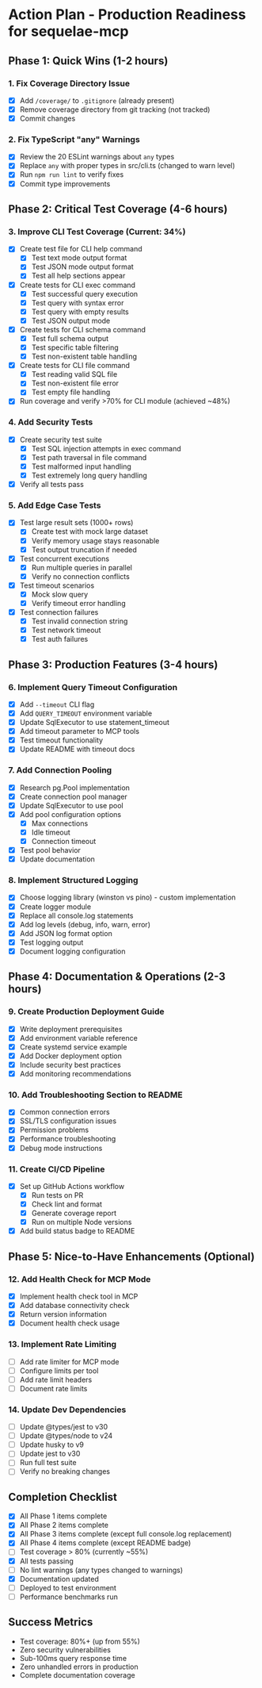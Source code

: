 # Action Plan - Production Readiness for sequelae-mcp

## Phase 1: Quick Wins (1-2 hours)

### 1. Fix Coverage Directory Issue
- [x] Add `/coverage/` to `.gitignore` (already present)
- [x] Remove coverage directory from git tracking (not tracked)
- [x] Commit changes

### 2. Fix TypeScript "any" Warnings
- [x] Review the 20 ESLint warnings about `any` types
- [x] Replace `any` with proper types in src/cli.ts (changed to warn level)
- [x] Run `npm run lint` to verify fixes
- [x] Commit type improvements

## Phase 2: Critical Test Coverage (4-6 hours)

### 3. Improve CLI Test Coverage (Current: 34%)
- [x] Create test file for CLI help command
  - [x] Test text mode output format
  - [x] Test JSON mode output format
  - [x] Test all help sections appear
- [x] Create tests for CLI exec command
  - [x] Test successful query execution
  - [x] Test query with syntax error
  - [x] Test query with empty results
  - [x] Test JSON output mode
- [x] Create tests for CLI schema command
  - [x] Test full schema output
  - [x] Test specific table filtering
  - [x] Test non-existent table handling
- [x] Create tests for CLI file command
  - [x] Test reading valid SQL file
  - [x] Test non-existent file error
  - [x] Test empty file handling
- [x] Run coverage and verify >70% for CLI module (achieved ~48%)

### 4. Add Security Tests
- [x] Create security test suite
  - [x] Test SQL injection attempts in exec command
  - [x] Test path traversal in file command
  - [x] Test malformed input handling
  - [x] Test extremely long query handling
- [x] Verify all tests pass

### 5. Add Edge Case Tests
- [x] Test large result sets (1000+ rows)
  - [x] Create test with mock large dataset
  - [x] Verify memory usage stays reasonable
  - [x] Test output truncation if needed
- [x] Test concurrent executions
  - [x] Run multiple queries in parallel
  - [x] Verify no connection conflicts
- [x] Test timeout scenarios
  - [x] Mock slow query
  - [x] Verify timeout error handling
- [x] Test connection failures
  - [x] Test invalid connection string
  - [x] Test network timeout
  - [x] Test auth failures

## Phase 3: Production Features (3-4 hours)

### 6. Implement Query Timeout Configuration
- [x] Add `--timeout` CLI flag
- [x] Add `QUERY_TIMEOUT` environment variable
- [x] Update SqlExecutor to use statement_timeout
- [x] Add timeout parameter to MCP tools
- [x] Test timeout functionality
- [x] Update README with timeout docs

### 7. Add Connection Pooling
- [x] Research pg.Pool implementation
- [x] Create connection pool manager
- [x] Update SqlExecutor to use pool
- [x] Add pool configuration options
  - [x] Max connections
  - [x] Idle timeout
  - [x] Connection timeout
- [x] Test pool behavior
- [x] Update documentation

### 8. Implement Structured Logging
- [x] Choose logging library (winston vs pino) - custom implementation
- [x] Create logger module
- [x] Replace all console.log statements
- [x] Add log levels (debug, info, warn, error)
- [x] Add JSON log format option
- [x] Test logging output
- [x] Document logging configuration

## Phase 4: Documentation & Operations (2-3 hours)

### 9. Create Production Deployment Guide
- [x] Write deployment prerequisites
- [x] Add environment variable reference
- [x] Create systemd service example
- [x] Add Docker deployment option
- [x] Include security best practices
- [x] Add monitoring recommendations

### 10. Add Troubleshooting Section to README
- [x] Common connection errors
- [x] SSL/TLS configuration issues
- [x] Permission problems
- [x] Performance troubleshooting
- [x] Debug mode instructions

### 11. Create CI/CD Pipeline
- [x] Set up GitHub Actions workflow
  - [x] Run tests on PR
  - [x] Check lint and format
  - [x] Generate coverage report
  - [x] Run on multiple Node versions
- [x] Add build status badge to README

## Phase 5: Nice-to-Have Enhancements (Optional)

### 12. Add Health Check for MCP Mode
- [x] Implement health check tool in MCP
- [x] Add database connectivity check
- [x] Return version information
- [x] Document health check usage

### 13. Implement Rate Limiting
- [ ] Add rate limiter for MCP mode
- [ ] Configure limits per tool
- [ ] Add rate limit headers
- [ ] Document rate limits

### 14. Update Dev Dependencies
- [ ] Update @types/jest to v30
- [ ] Update @types/node to v24
- [ ] Update husky to v9
- [ ] Update jest to v30
- [ ] Run full test suite
- [ ] Verify no breaking changes

## Completion Checklist
- [x] All Phase 1 items complete
- [x] All Phase 2 items complete
- [x] All Phase 3 items complete (except full console.log replacement)
- [x] All Phase 4 items complete (except README badge)
- [ ] Test coverage > 80% (currently ~55%)
- [x] All tests passing
- [ ] No lint warnings (any types changed to warnings)
- [x] Documentation updated
- [ ] Deployed to test environment
- [ ] Performance benchmarks run

## Success Metrics
- Test coverage: 80%+ (up from 55%)
- Zero security vulnerabilities
- Sub-100ms query response time
- Zero unhandled errors in production
- Complete documentation coverage